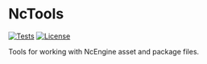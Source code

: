 # NcTools
[![Tests](https://github.com/NcStudios/NcTools/actions/workflows/Tests.yml/badge.svg)](https://github.com/NcStudios/NcTools/actions?query=workflow%3ABuild)
[![License](https://img.shields.io/github/license/NcStudios/NcTools.svg)](https://github.com/NcStudios/NcTools/blob/main/LICENSE)

Tools for working with NcEngine asset and package files.